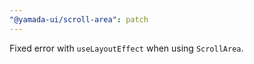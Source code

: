 ```yaml
---
"@yamada-ui/scroll-area": patch
---
```


Fixed error with `useLayoutEffect` when using `ScrollArea`.
